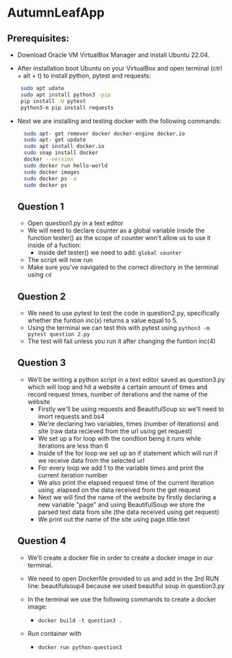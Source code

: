 # AutumnLeafApp
## Prerequisites: 
* Download Oracle VM VirtualBox Manager and install Ubuntu 22.04.
* After installation boot Ubuntu on your VirtualBox and open terminal (ctrl + alt + t) to install python, pytest and requests:
   ```bash
    sudo apt udate
    sudo apt install python3 -pip
    pip install -U pytest
    python3-m pip install requests
   ```
* Next we are installing and testing docker with the following commands:
  ```bash
    sudo apt- get remover docker docker-engine docker.io
    sudo apt- get update
    sudo apt install docker.io
    sudo snap install docker
    docker --version
    sudo docker run hello-world
    sudo docker images
    sudo docker ps -a
    sudo docker ps
  ```
  ## Question 1
  * Open question1.py in a text editor
  * We will need to declare counter as a global variable inside the function tester() as the scope of counter won't allow us to use it inside of a fuction:
    * inside def tester() we need to add: ```global counter``` 
  * The script will now run
  * Make sure you've navigated to the correct directory in the terminal using ```cd```

  ## Question 2 
  * We need to use pytest to test the code in question2.py, specifically whether the funtion inc(x) returns a value equal to 5.
  * Using the terminal we can test this with pytest using ```python3 -m pytest question 2.py ```
  * The test will fail unless you run it after changing the funtion inc(4)

  ## Question 3
  * We'll be writing a python script in a text editor saved as question3.py which will loop and hit a website a certain amount of times and record request times, number of iterations and the name of the website
    * Firstly we'll be using requests and BeautifulSoup so we'll need to imort requests and bs4
    * We're declaring two variables, times (number of iterations) and site (raw data recieved from the url using get request)
    * We set up a for loop with the condtion being it runs while iterations are less than 6
    * Inside of the for loop we set up an if statement which will run if we receive data from the selected url 
    * For every loop we add 1 to the variable times and print the current iteration number
    * We also print the elapsed request time of the current iteration using .elapsed on the data received from the get request
    * Next we will find the name of the website by firstly declaring a new variable "page" and using BeautifulSoup we store the parsed text data from site (the data received using get request)
    * We print out the name of the site using page.title.text
  ## Question 4 
  * We'll create a docker file in order to create a docker image in our terminal.
  * We need to open Dockerfile provided to us and add in the 3rd RUN line: beautifulsoup4 because we used beautiful soup in question3.py
  * In the terminal we use the following commands to create a docker image:
    * ```docker build -t question3 .```
    
  * Run container with
    * ```docker run python-question3```



  
